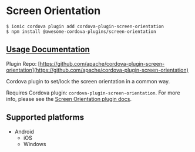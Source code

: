 # Screen Orientation

```text
$ ionic cordova plugin add cordova-plugin-screen-orientation
$ npm install @awesome-cordova-plugins/screen-orientation
```

## [Usage Documentation](https://danielsogl.gitbook.io/awesome-cordova-plugins/plugins/screen-orientation/)

Plugin Repo: [https://github.com/apache/cordova-plugin-screen-orientation](https://github.com/apache/cordova-plugin-screen-orientation)

Cordova plugin to set/lock the screen orientation in a common way.

Requires Cordova plugin: `cordova-plugin-screen-orientation`. For more info, please see the [Screen Orientation plugin docs](https://github.com/apache/cordova-plugin-screen-orientation).

## Supported platforms

* Android
  * iOS
  * Windows

